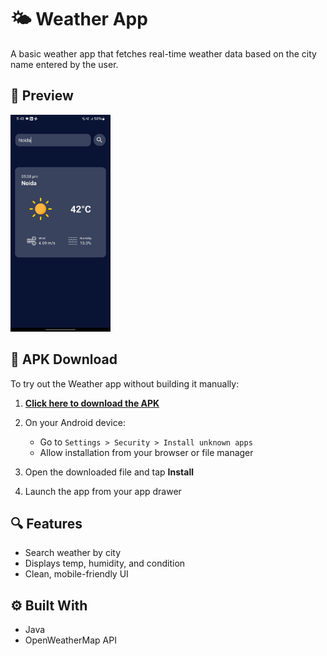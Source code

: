 # 🌤️ Weather App

A basic weather app that fetches real-time weather data based on the city name entered by the user.

## 📱 Preview
<p float="left">
  <img src="weather.jpg" width="160" />
</p>

## 📱 APK Download

To try out the Weather app without building it manually:

1. **[Click here to download the APK](https://github.com/Blank102/WeatherAPP/blob/master/APK/Weather.apk)**  

2. On your Android device:
   - Go to `Settings > Security > Install unknown apps`
   - Allow installation from your browser or file manager

3. Open the downloaded file and tap **Install**

4. Launch the app from your app drawer

## 🔍 Features
- Search weather by city
- Displays temp, humidity, and condition
- Clean, mobile-friendly UI

## ⚙️ Built With
- Java
- OpenWeatherMap API

